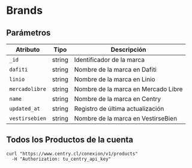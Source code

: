 # Brands

## Parámetros


| Atributo              |   Tipo  |                                      Descripción                                      |
| ---------             | ------- | ------------------------------------------------------------------------------------- |
| `_id`                 | string  | Identificador de la marca                      |
| `dafiti`             	| string  | Nombre de la marca en Dafiti     |
| `linio`            	| string  | Nombre de la marca en Linio         |
| `mercadolibre`        | string  | Nombre de la marca en Mercado Libre|
| `name`         		| string  | Nombre de la marca en Centry|
| `updated_at`          | string  | Registro de última actualización |
| `vestirsebien`        | string  | Nombre de la marca en VestirseBien |





## Todos los Productos de la cuenta


```shell
curl "https://www.centry.cl/conexion/v1/products"
  -H "Authorization: tu_centry_api_key"
```